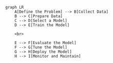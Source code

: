 <!--
 Copyright (c) 2024 David Such
 
 This software is released under the MIT License.
 https://opensource.org/licenses/MIT
-->

```mermaid
graph LR
    A[Define the Problem] --> B[Collect Data]
    B --> C[Prepare Data]
    C --> D[Select a Model]
    D --> E[Train the Model]
       
    <br>

    E --> F[Evaluate the Model]
    F --> G[Tune the Model]
    G --> H[Deploy the Model]
    H --> I[Monitor and Maintain]
```